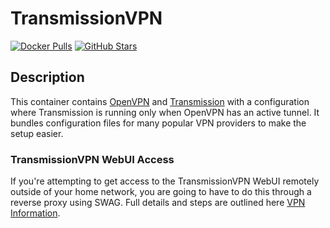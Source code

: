 # TransmissionVPN

[![Docker Pulls](https://img.shields.io/docker/pulls/haugene/transmission-openvpn?style=flat-square&color=607D8B&label=docker%20pulls&logo=docker)](https://hub.docker.com/r/haugene/transmission-openvpn)
[![GitHub Stars](https://img.shields.io/github/stars/haugene/docker-transmission-openvpn?style=flat-square&color=607D8B&label=github%20stars&logo=github)](https://github.com/haugene/docker-transmission-openvpn)

## Description

This container contains [OpenVPN](https://openvpn.net/) and [Transmission](https://www.transmissionbt.com/) with a configuration where Transmission is running only when OpenVPN has an active tunnel. It bundles configuration files for many popular VPN providers to make the setup easier.

### TransmissionVPN WebUI Access

If you're attempting to get access to the TransmissionVPN WebUI remotely outside of your home network, you are going to have to do this through a reverse proxy using SWAG. Full details and steps are outlined here [VPN Information](https://dockstarter.com/advanced/vpn-info/).
